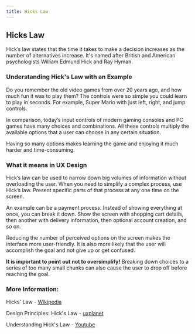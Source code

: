 ```yaml
---
title: Hicks Law
---
```

## Hicks Law
Hick’s law states that the time it takes to make a decision increases as the number of alternatives increase. It's named after British and American psychologists William Edmund Hick and Ray Hyman. 

### Understanding Hick's Law with an Example
Do you remember the old video games from over 20 years ago, and how much fun it was to play them? The controls were so simple you could learn to play in seconds. For example, Super Mario with just left, right, and jump controls.

In comparison, today’s input controls of modern gaming consoles and PC games have many choices and combinations. All these controls multiply the available options that a user can choose in any certain situation.

Having so many options makes learning the game and enjoying it much harder and time-consuming.  

### What it means in UX Design
Hick’s law can be used to narrow down big volumes of information without overloading the user. When you need to simplify a complex process, use Hick’s law. Present specific parts of that process at any one time on the screen.

An example can be a payment process. Instead of showing everything at once, you can break it down. Show the screen with shopping cart details, then another with delivery information, then optional account creation, and so on.

Reducing the number of perceived options on the screen makes the interface more user-friendly. It is also more likely that the user will accomplish the goal and not give up or get confused.

**It is important to point out not to oversimplify!** Breaking down choices to a series of too many small chunks can also cause the user to drop off before reaching the goal.

### More Information:

Hicks' Law - [Wikipedia](https://en.wikipedia.org/wiki/Hick%27s_law)

Design Principles: Hick's Law - [uxplanet](https://uxplanet.org/design-principles-hicks-law-quick-decision-making-3dcc1b1a0632)

Understanding Hick's Law - [Youtube](https://www.youtube.com/watch?v=OU7ekX05UEU)
